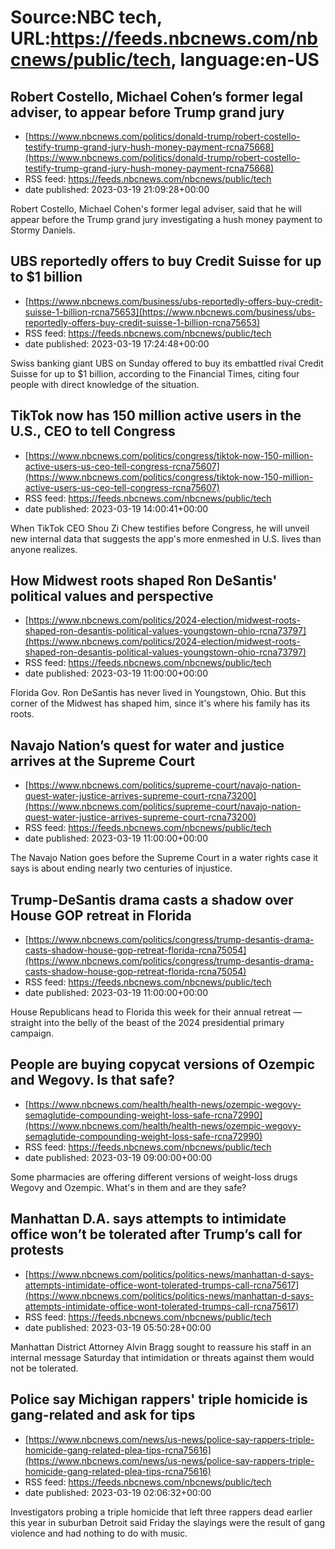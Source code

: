# Source:NBC tech, URL:https://feeds.nbcnews.com/nbcnews/public/tech, language:en-US

## Robert Costello, Michael Cohen’s former legal adviser, to appear before Trump grand jury
 - [https://www.nbcnews.com/politics/donald-trump/robert-costello-testify-trump-grand-jury-hush-money-payment-rcna75668](https://www.nbcnews.com/politics/donald-trump/robert-costello-testify-trump-grand-jury-hush-money-payment-rcna75668)
 - RSS feed: https://feeds.nbcnews.com/nbcnews/public/tech
 - date published: 2023-03-19 21:09:28+00:00

Robert Costello, Michael Cohen's former legal adviser, said that he will appear before the Trump grand jury investigating a hush money payment to Stormy Daniels.

## UBS reportedly offers to buy Credit Suisse for up to $1 billion
 - [https://www.nbcnews.com/business/ubs-reportedly-offers-buy-credit-suisse-1-billion-rcna75653](https://www.nbcnews.com/business/ubs-reportedly-offers-buy-credit-suisse-1-billion-rcna75653)
 - RSS feed: https://feeds.nbcnews.com/nbcnews/public/tech
 - date published: 2023-03-19 17:24:48+00:00

Swiss banking giant UBS on Sunday offered to buy its embattled rival Credit Suisse for up to $1 billion, according to the Financial Times, citing four people with direct knowledge of the situation.

## TikTok now has 150 million active users in the U.S., CEO to tell Congress
 - [https://www.nbcnews.com/politics/congress/tiktok-now-150-million-active-users-us-ceo-tell-congress-rcna75607](https://www.nbcnews.com/politics/congress/tiktok-now-150-million-active-users-us-ceo-tell-congress-rcna75607)
 - RSS feed: https://feeds.nbcnews.com/nbcnews/public/tech
 - date published: 2023-03-19 14:00:41+00:00

When TikTok CEO Shou Zi Chew testifies before Congress, he will unveil new internal data that suggests the app's more enmeshed in U.S. lives than anyone realizes.

## How Midwest roots shaped Ron DeSantis' political values and perspective
 - [https://www.nbcnews.com/politics/2024-election/midwest-roots-shaped-ron-desantis-political-values-youngstown-ohio-rcna73797](https://www.nbcnews.com/politics/2024-election/midwest-roots-shaped-ron-desantis-political-values-youngstown-ohio-rcna73797)
 - RSS feed: https://feeds.nbcnews.com/nbcnews/public/tech
 - date published: 2023-03-19 11:00:00+00:00

Florida Gov. Ron DeSantis has never lived in Youngstown, Ohio. But this corner of the Midwest has shaped him, since it's where his family has its roots.

## Navajo Nation’s quest for water and justice arrives at the Supreme Court
 - [https://www.nbcnews.com/politics/supreme-court/navajo-nation-quest-water-justice-arrives-supreme-court-rcna73200](https://www.nbcnews.com/politics/supreme-court/navajo-nation-quest-water-justice-arrives-supreme-court-rcna73200)
 - RSS feed: https://feeds.nbcnews.com/nbcnews/public/tech
 - date published: 2023-03-19 11:00:00+00:00

The Navajo Nation goes before the Supreme Court in a water rights case it says is about ending nearly two centuries of injustice.

## Trump-DeSantis drama casts a shadow over House GOP retreat in Florida
 - [https://www.nbcnews.com/politics/congress/trump-desantis-drama-casts-shadow-house-gop-retreat-florida-rcna75054](https://www.nbcnews.com/politics/congress/trump-desantis-drama-casts-shadow-house-gop-retreat-florida-rcna75054)
 - RSS feed: https://feeds.nbcnews.com/nbcnews/public/tech
 - date published: 2023-03-19 11:00:00+00:00

House Republicans head to Florida this week for their annual retreat — straight into the belly of the beast of the 2024 presidential primary campaign.

## People are buying copycat versions of Ozempic and Wegovy. Is that safe?
 - [https://www.nbcnews.com/health/health-news/ozempic-wegovy-semaglutide-compounding-weight-loss-safe-rcna72990](https://www.nbcnews.com/health/health-news/ozempic-wegovy-semaglutide-compounding-weight-loss-safe-rcna72990)
 - RSS feed: https://feeds.nbcnews.com/nbcnews/public/tech
 - date published: 2023-03-19 09:00:00+00:00

Some pharmacies are offering different versions of weight-loss drugs Wegovy and Ozempic. What's in them and are they safe?

## Manhattan D.A. says attempts to intimidate office won’t be tolerated after Trump’s call for protests
 - [https://www.nbcnews.com/politics/politics-news/manhattan-d-says-attempts-intimidate-office-wont-tolerated-trumps-call-rcna75617](https://www.nbcnews.com/politics/politics-news/manhattan-d-says-attempts-intimidate-office-wont-tolerated-trumps-call-rcna75617)
 - RSS feed: https://feeds.nbcnews.com/nbcnews/public/tech
 - date published: 2023-03-19 05:50:28+00:00

Manhattan District Attorney Alvin Bragg sought to reassure his staff in an internal message Saturday that intimidation or threats against them would not be tolerated.

## Police say Michigan rappers' triple homicide is gang-related and ask for tips
 - [https://www.nbcnews.com/news/us-news/police-say-rappers-triple-homicide-gang-related-plea-tips-rcna75616](https://www.nbcnews.com/news/us-news/police-say-rappers-triple-homicide-gang-related-plea-tips-rcna75616)
 - RSS feed: https://feeds.nbcnews.com/nbcnews/public/tech
 - date published: 2023-03-19 02:06:32+00:00

Investigators probing a triple homicide that left three rappers dead earlier this year in suburban Detroit said Friday the slayings were the result of gang violence and had nothing to do with music.

